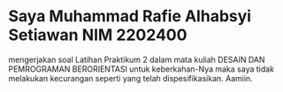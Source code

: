 # Saya Muhammad Rafie Alhabsyi Setiawan NIM 2202400
mengerjakan soal Latihan Praktikum 2
dalam mata kuliah DESAIN DAN PEMROGRAMAN BERORIENTASI
untuk keberkahan-Nya maka saya tidak melakukan kecurangan seperti yang telah dispesifikasikan. Aamiin.
